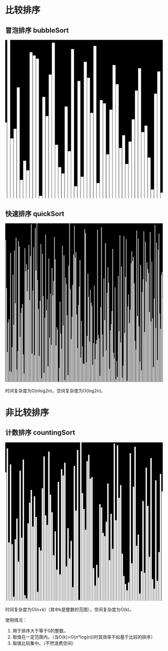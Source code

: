 # 比较排序

## 冒泡排序 bubbleSort

![bubbleSort](bubbleSort.gif)

## 快速排序 quickSort

![quickSort](quickSort.gif)

时间复杂度为O(nlog2n)，空间复杂度为O(log2n)。

# 非比较排序

## 计数排序 countingSort

![countingSort](countingSort.gif)

时间复杂度为Ο(n+k)（其中k是整数的范围），空间复杂度为O(k)。

使用情况：

1. 用于排序大于等于0的整数。
2. 取值在一定范围内。（当O(k)>O(n*log(n))时其效率不如基于比较的排序）
3. 取值比较集中。（不然浪费空间）

